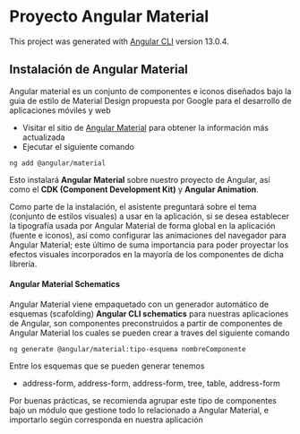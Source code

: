 # Proyecto Angular Material

This project was generated with [Angular CLI](https://github.com/angular/angular-cli) version 13.0.4.

## Instalación de Angular Material

Angular material es un conjunto de componentes e iconos diseñados bajo la guia de estilo de Material Design propuesta por Google para el desarrollo de aplicaciones móviles y web

- Visitar el sitio de [Angular Material](https://material.angular.io/) para obtener la información más actualizada
- Ejecutar el siguiente comando
```
ng add @angular/material
```
Esto instalará **Angular Material** sobre nuestro proyecto de Angular, así como el **CDK (Component Development Kit)** y **Angular Animation**.

Como parte de la instalación, el asistente preguntará sobre el tema (conjunto de estilos visuales) a usar en la aplicación, si se desea establecer la tipografía usada por Angular Material de forma global en la aplicación (fuente e iconos), así como configurar las animaciones del navegador para Angular Material; este último de suma importancia para poder proyectar los efectos visuales incorporados en la mayoría de los componentes de dicha librería.

#### Angular Material Schematics

Angular Material viene empaquetado con un generador automático de esquemas (scafolding) **Angular CLI schematics** para nuestras aplicaciones de Angular, son componentes preconstruidos a partir de componentes de Angular Material los cuales se pueden crear a traves del siguiente comando

```
ng generate @angular/material:tipo-esquema nombreComponente
```

Entre los esquemas que se pueden generar tenemos

- address-form, address-form, address-form, tree, table, address-form	

Por buenas prácticas, se recomienda agrupar este tipo de componentes bajo un módulo que gestione todo lo relacionado a Angular Material, e importarlo según corresponda en nuestra aplicación